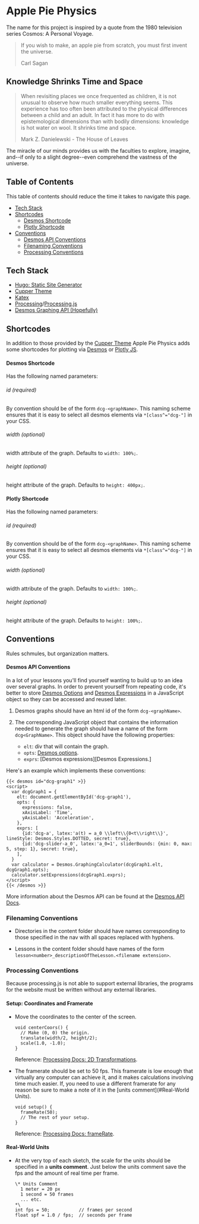 # Apple Pie Physics

The name for this project is inspired by a quote from the 1980 television 
series Cosmos: A Personal Voyage.

> If you wish to make, an apple pie from scratch, you must first invent the 
> universe.
>
> Carl Sagan


## Knowledge Shrinks Time and Space
> When revisiting places we once frequented as children, it is not unusual to 
> observe how much smaller everything seems. This experience has too often been
> attributed to the physical differences between a child and an adult. In fact 
> it has more to do with epistemological dimensions than with bodily 
> dimensions: knowledge is hot water on wool. It shrinks time and space.
> 
> Mark Z. Danielewski - The House of Leaves
 
The miracle of our minds provides us with the faculties to explore, imagine,
and--if only to a slight degree--even comprehend the vastness of the universe.




## Table of Contents
This table of contents should reduce the time it takes to navigate this page.
* [Tech Stack](#tech-stack)
* [Shortcodes](#shortcodes)
    * [Desmos Shortcode](#desmos-shortcode)
    * [Plotly Shortcode](#plotly-shortcode)
* [Conventions](#conventions)
    * [Desmos API Conventions](#desmos-api-conventions)
    * [Filenaming Conventions](#filenaming-conventions)
    * [Processing Conventions](#processing-conventions)




## Tech Stack
*   [Hugo: Static Site Generator](https://gohugo.io/)
*   [Cupper Theme][Cupper Theme]
*   [Katex](https://katex.org/)
*   [Processing](https://processing.org/)/[Processing.js](http://processingjs.org/)
*   [Desmos Graphing API (Hopefully)](https://www.desmos.com/api/v1.4/docs/index.html)




## Shortcodes 
In addition to those provided by the [Cupper Theme][Cupper Theme] Apple Pie
Physics adds some shortcodes for plotting via [Desmos][Desmos] or 
[Plotly JS][Plotly JS].


#### Desmos Shortcode
Has the following named parameters:

###### id (required)
By convention should be of the form `dcg-<graphName>`. 
This naming scheme ensures that it is easy to select all
desmos elements via `*[class^="dcg-"]` in your CSS.

###### width (optional)
width attribute of the graph. Defaults to `width: 100%;`.

###### height (optional)
height attribute of the graph. Defaults to `height: 400px;`.


#### Plotly Shortcode
Has the following named parameters:

###### id (required)
By convention should be of the form `dcg-<graphName>`. 
This naming scheme ensures that it is easy to select all
desmos elements via `*[class^="dcg-"]` in your CSS.

###### width (optional)
width attribute of the graph. Defaults to `width: 100%;`.

###### height (optional)
height attribute of the graph. Defaults to `height: 100%;`.




## Conventions
Rules schmules, but organization matters.


#### Desmos API Conventions
In a lot of your lessons you'll find yourself wanting to build up to an idea
over several graphs. In order to prevent yourself from repeating code, it's
better to store [Desmos Options][Desmos Options] and 
[Desmos Expressions][Desmos Expressions] in a JavaScript object so they can be
accessed and reused later.

1.  Desmos graphs should have an html id of the form `dcg-<graphName>`. 

2.  The corresponding JavaScript object that contains the information needed to
    generate the graph should have a name of the form `dcg<GraphName>`. This
    object should have the following properties:

    *   `elt`:      div that will contain the graph.
    *   `opts`:     [Desmos options][Desmos Options]. 
    *   `exprs`:    [Desmos expressions][Desmos Expressions.]

Here's an example which implements these conventions:
```html5
{{< desmos id="dcg-graph1" >}}
<script>
  var dcgGraph1 = {
    elt: document.getElementById('dcg-graph1'),
    opts: { 
      expressions: false,
      xAxisLabel: 'Time',
      yAxisLabel: 'Acceleration',
    },
    exprs: [
      {id:'dcg-a', latex:'a(t) = a_0 \\left\\{0<t\\right\\}', lineStyle: Desmos.Styles.DOTTED, secret: true},
      {id:'dcg-slider-a_0', latex:'a_0=1', sliderBounds: {min: 0, max: 5, step: 1}, secret: true},
    ],
  }
  var calculator = Desmos.GraphingCalculator(dcgGraph1.elt, dcgGraph1.opts);
  calculator.setExpressions(dcgGraph1.exprs);
</script>
{{< /desmos >}}
```

More information about the Desmos API can be found at the
[Desmos API Docs][Desmos API Docs].


### Filenaming Conventions
*   Directories in the content folder should have names corresponding to those
    specified in the nav with all spaces replaced with hyphens.

*   Lessons in the content folder should have names of the form 
    `lesson<number>_descriptionOfTheLesson.<filename extension>`.


### Processing Conventions
Because processing.js is not able to support external libraries, the programs for the
website must be written without any external libraries.

#### Setup: Coordinates and Framerate
*   Move the coordinates to the center of the screen.
    ```processing
    void centerCoors() {
      // Make (0, 0) the origin.
      translate(width/2, height/2);
      scale(1.0, -1.0);
    }
    ```
    Reference: [Processing Docs: 2D Transformations](https://processing.org/tutorials/transform2d/).

*   The framerate should be set to 50 fps. This framerate is low enough that virtually any
    computer can achieve it, and it makes calculations involving time much easier. If, you
    need to use a different framerate for any reason be sure to make a note of it in the 
    [units comment](#Real-World Units).
    ```processing
    void setup() {
      frameRate(50);
      // The rest of your setup.
    }
    ```
    Reference: [Processing Docs: frameRate](https://processing.org/reference/frameRate_.html).

#### Real-World Units
*   At the very top of each sketch, the scale for the units should be specified in a **units comment**.
    Just below the units comment save the fps and the amount of real time per frame.
    ```processing
    \* Units Comment
      1 meter = 20 px
      1 second = 50 frames
      ... etc.
    *\
    int fps = 50;           // frames per second
    float spf = 1.0 / fps;  // seconds per frame
    ```



[Cupper Theme]: https://themes.gohugo.io/cupper-hugo-theme/
[Desmos]: https://www.desmos.com/
[Desmos API Docs]: https://www.desmos.com/api/v1.4/docs/index.html
[Desmos Expressions]: https://www.desmos.com/api/v1.4/docs/index.html#document-expressions
[Desmos Options]: https://www.desmos.com/api/v1.4/docs/index.html#document-calculator
[Plotly JS]: https://plot.ly/javascript/
